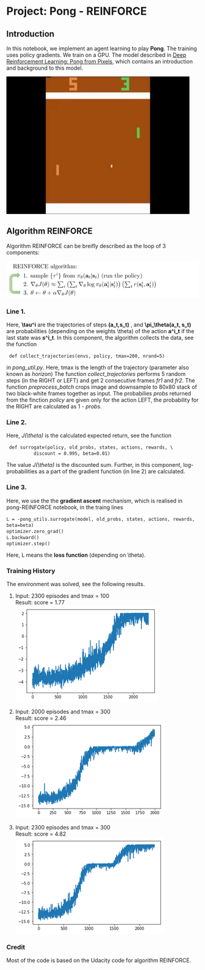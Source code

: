 # Project:  Pong - REINFORCE

## Introduction

In this notebook, we implement an agent learning to play **Pong**.
The training uses policy gradients. We train on a GPU.
The  model described in [Deep Reinforcement Learning: 
Pong from Pixels](http://karpathy.github.io/2016/05/31/rl/), 
which contains an introduction and background to this model.

![](images/pong-before-train.jpg)

## Algorithm REINFORCE

Algorithm REINFORCE can be breifly described  as the loop of 3 components:

![](images/REINFORCE-algorithm.png)

### Line 1.

Here, **\tau^i** are the trajectories of steps **(a_t,s_t)** , and **\pi_\theta(a_t, s_t)**
are probabilities (depending on the weights \theta) of the
action **a^i_t** if the last state was **s^i_t**.  In this component, 
the algorithm collects the data, see the function

     def collect_trajectories(envs, policy, tmax=200, nrand=5)

in _pong_util.py_.  Here, tmax  is the length of the trajectory (parameter also
known as _horizon_) The function _collect_\__trajectories_ performs
5 random steps (in the RIGHT or LEFT) and get 2 consecutive frames
_fr1_ and _fr2_.  The function _preprocess_\__batch_ crops image and downsample 
to 80x80 stack of two black-white frames together as input.
The probabilies _probs_ returned from the finction _policy_ are given only 
for the action LEFT, the probability for the RIGHT are calculated as
1 - _probs_.  

### Line 2.

Here, _J(\theta)_ is the calculated expected return,
see the function

     def surrogate(policy, old_probs, states, actions, rewards, \
              discount = 0.995, beta=0.01)

The value _J(\theta)_ is the discounted sum. Further, in this component, 
log-probabilities as a part of the gradient function (in line 2) are calculated.

### Line 3.

Here, we use the the **gradient ascent** mechanism,
which is realised in pong-REINFORCE notebook, in the traing lines

    L = -pong_utils.surrogate(model, old_probs, states, actions, rewards, beta=beta)
    optimizer.zero_grad()
    L.backward()
    optimizer.step()

Here, L means the **loss function** (depending on \theta).

### Training History

The environment was solved, see the following results.

  1. Input: 2300 episodes and tmax = 100   
   Result: score = 1.77    
   ![](images/plot_5A_2300ep_sc-1-77.png)    
   
  2. Input: 2000 episodes and tmax = 300    
   Result: score = 2.46       
   ![](images/plot_10_2000ep_sc-2-46.png)   
     
  3. Input: 2300 episodes and tmax = 300   
   Result: score = 4.82    
   ![](images/plot_11_2300ep_sc-4-82.png)   
      

### Credit   

Most of the code is based on the Udacity code for algorithm REINFORCE.




